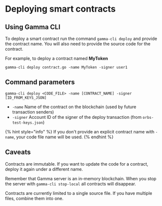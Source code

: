 # Deploying smart contracts

## Using Gamma CLI

To deploy a smart contract run the command `gamma-cli deploy` and provide the contract name. You will also need to provide the source code for the contract.

For example, to deploy a contract named **MyToken**

```text
gamma-cli deploy contract.go -name MyToken -signer user1
```

## Command parameters

```text
gamma-cli deploy <CODE_FILE> -name [CONTRACT_NAME] -signer [ID_FROM_KEYS_JSON]
```

* `-name` Name of the contract on the blockchain \(used by future transaction senders\)
* `-signer` Account ID of the signer of the deploy transaction \(from `orbs-test-keys.json`\)

{% hint style="info" %}
If you don't provide an explicit contract name with `-name`, your code file name will be used.
{% endhint %}

## Caveats

Contracts are immutable. If you want to update the code for a contract, deploy it again under a different name.

Remember that Gamma server is an in-memory blockchain. When you stop the server with `gamma-cli stop-local` all contracts will disappear.

Contracts are currently limited to a single source file. If you have multiple files, combine them into one.


